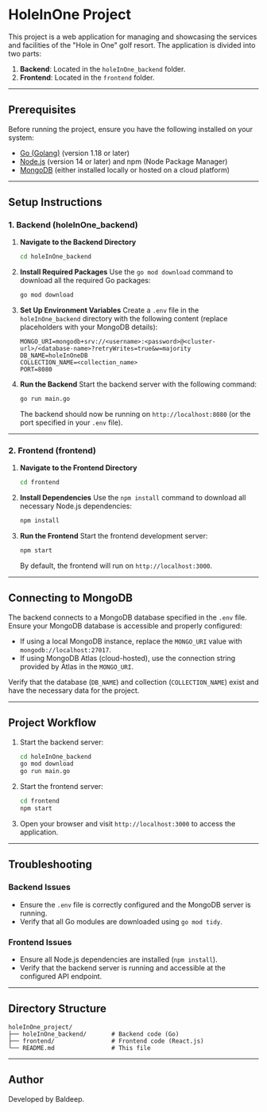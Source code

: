 # HoleInOne Project

This project is a web application for managing and showcasing the services and facilities of the "Hole in One" golf resort. The application is divided into two parts:
1. **Backend**: Located in the `holeInOne_backend` folder.
2. **Frontend**: Located in the `frontend` folder.

---

## Prerequisites
Before running the project, ensure you have the following installed on your system:
- [Go (Golang)](https://golang.org/) (version 1.18 or later)
- [Node.js](https://nodejs.org/) (version 14 or later) and npm (Node Package Manager)
- [MongoDB](https://www.mongodb.com/) (either installed locally or hosted on a cloud platform)

---

## Setup Instructions

### 1. Backend (holeInOne_backend)

1. **Navigate to the Backend Directory**
   ```bash
   cd holeInOne_backend
   ```

2. **Install Required Packages**
   Use the `go mod download` command to download all the required Go packages:
   ```bash
   go mod download
   ```

3. **Set Up Environment Variables**
   Create a `.env` file in the `holeInOne_backend` directory with the following content (replace placeholders with your MongoDB details):
   ```plaintext
   MONGO_URI=mongodb+srv://<username>:<password>@<cluster-url>/<database-name>?retryWrites=true&w=majority
   DB_NAME=holeInOneDB
   COLLECTION_NAME=<collection_name> 
   PORT=8080
   ```

4. **Run the Backend**
   Start the backend server with the following command:
   ```bash
   go run main.go
   ```

   The backend should now be running on `http://localhost:8080` (or the port specified in your `.env` file).

---

### 2. Frontend (frontend)

1. **Navigate to the Frontend Directory**
   ```bash
   cd frontend
   ```

2. **Install Dependencies**
   Use the `npm install` command to download all necessary Node.js dependencies:
   ```bash
   npm install
   ```

3. **Run the Frontend**
   Start the frontend development server:
   ```bash
   npm start
   ```

   By default, the frontend will run on `http://localhost:3000`.

---

## Connecting to MongoDB

The backend connects to a MongoDB database specified in the `.env` file. Ensure your MongoDB database is accessible and properly configured:
- If using a local MongoDB instance, replace the `MONGO_URI` value with `mongodb://localhost:27017`.
- If using MongoDB Atlas (cloud-hosted), use the connection string provided by Atlas in the `MONGO_URI`.

Verify that the database (`DB_NAME`) and collection (`COLLECTION_NAME`) exist and have the necessary data for the project.

---

## Project Workflow

1. Start the backend server:
   ```bash
   cd holeInOne_backend
   go mod download
   go run main.go
   ```

2. Start the frontend server:
   ```bash
   cd frontend
   npm start
   ```

3. Open your browser and visit `http://localhost:3000` to access the application.

---

## Troubleshooting

### Backend Issues
- Ensure the `.env` file is correctly configured and the MongoDB server is running.
- Verify that all Go modules are downloaded using `go mod tidy`.

### Frontend Issues
- Ensure all Node.js dependencies are installed (`npm install`).
- Verify that the backend server is running and accessible at the configured API endpoint.

---

## Directory Structure

```plaintext
holeInOne_project/
├── holeInOne_backend/       # Backend code (Go)
├── frontend/                # Frontend code (React.js)
└── README.md                # This file
```

---

## Author
Developed by Baldeep.
```